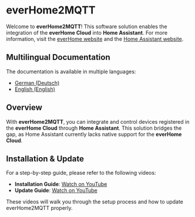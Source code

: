 # everHome2MQTT

Welcome to **everHome2MQTT**! This software solution enables the integration of the **everHome Cloud** into **Home Assistant**. For more information, visit the [everHome website](https://everhome.cloud) and the [Home Assistant website](https://www.home-assistant.io).

## Multilingual Documentation

The documentation is available in multiple languages:

- [German (Deutsch)](README.de.md)
- [English (English)](README.en.md)

## Overview

With **everHome2MQTT**, you can integrate and control devices registered in the **everHome Cloud** through **Home Assistant**. This solution bridges the gap, as Home Assistant currently lacks native support for the **everHome Cloud**.

## Installation & Update

For a step-by-step guide, please refer to the following videos:

- **Installation Guide**: [Watch on YouTube](<https://www.youtube.com/watch?v=04Mai1pAkG4>)
- **Update Guide**: [Watch on YouTube](<https://youtu.be/qPC2E-I-Lbw>)

These videos will walk you through the setup process and how to update everHome2MQTT properly.
